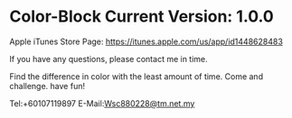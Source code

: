 # Color-Block Current Version: 1.0.0

Apple iTunes Store Page: https://itunes.apple.com/us/app/id1448628483

If you have any questions, please contact me in time.

Find the difference in color with the least amount of time. Come and challenge. have fun!

Tel:+60107119897 E-Mail:Wsc880228@tm.net.my
